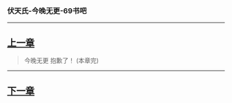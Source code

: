 ### 伏天氏-今晚无更-69书吧

--------
[上一章](./51ec1a1ebe1799164cacdb3cf2b49c5d.md)
--------


>
>
>
>今晚无更
>抱歉了！
>(本章完)
>
>

--------
[下一章](./92f66e3b733be698a1b4d836f38824d9.md)
--------
